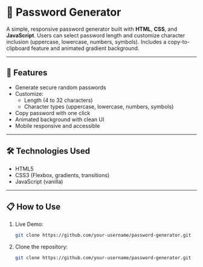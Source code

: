 # 🔐 Password Generator

A simple, responsive password generator built with **HTML**, **CSS**, and **JavaScript**. Users can select password length and customize character inclusion (uppercase, lowercase, numbers, symbols). Includes a copy-to-clipboard feature and animated gradient background.

---

## 🚀 Features

- Generate secure random passwords
- Customize:
  - Length (4 to 32 characters)
  - Character types (uppercase, lowercase, numbers, symbols)
- Copy password with one click
- Animated background with clean UI
- Mobile responsive and accessible

---

## 🛠️ Technologies Used

- HTML5
- CSS3 (Flexbox, gradients, transitions)
- JavaScript (vanilla)

---

## 📋 How to Use

1. Live Demo:

   ```bash
   git clone https://github.com/your-username/password-generator.git
   ```

2. Clone the repository:

   ```bash
   git clone https://github.com/your-username/password-generator.git
   ```

